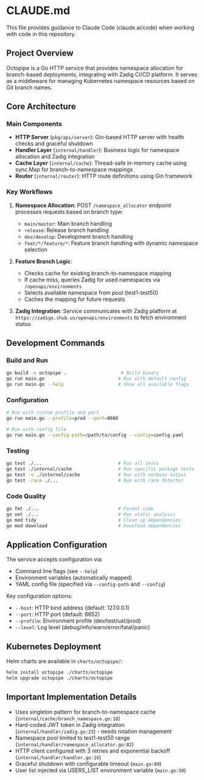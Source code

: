 # CLAUDE.md

This file provides guidance to Claude Code (claude.ai/code) when working with code in this repository.

## Project Overview

Octopipe is a Go HTTP service that provides namespace allocation for branch-based deployments, integrating with Zadig CI/CD platform. It serves as a middleware for managing Kubernetes namespace resources based on Git branch names.

## Core Architecture

### Main Components

- **HTTP Server** (`pkg/api/server`): Gin-based HTTP server with health checks and graceful shutdown
- **Handler Layer** (`internal/handler`): Business logic for namespace allocation and Zadig integration
- **Cache Layer** (`internal/cache`): Thread-safe in-memory cache using sync.Map for branch-to-namespace mappings
- **Router** (`internal/router`): HTTP route definitions using Gin framework

### Key Workflows

1. **Namespace Allocation**: POST `/namespace_allocator` endpoint processes requests based on branch type:
   - `main/master`: Main branch handling
   - `release`: Release branch handling  
   - `dev/develop`: Development branch handling
   - `feat/*/feature/*`: Feature branch handling with dynamic namespace selection

2. **Feature Branch Logic**: 
   - Checks cache for existing branch-to-namespace mapping
   - If cache miss, queries Zadig for used namespaces via `/openapi/environments`
   - Selects available namespace from pool (test1-test50)
   - Caches the mapping for future requests

3. **Zadig Integration**: Service communicates with Zadig platform at `https://zadigx.shub.us/openapi/environments` to fetch environment status

## Development Commands

### Build and Run
```bash
go build -o octopipe .                    # Build binary
go run main.go                           # Run with default config
go run main.go --help                    # Show all available flags
```

### Configuration
```bash
# Run with custom profile and port
go run main.go --profile=prod --port=8080

# Run with config file
go run main.go --config-path=/path/to/config --config=config.yaml
```

### Testing
```bash
go test ./...                            # Run all tests
go test ./internal/cache                 # Run specific package tests
go test -v ./internal/cache              # Run with verbose output
go test -race ./...                      # Run with race detector
```

### Code Quality
```bash
go fmt ./...                             # Format code
go vet ./...                             # Run static analysis
go mod tidy                              # Clean up dependencies
go mod download                          # Download dependencies
```

## Application Configuration

The service accepts configuration via:
- Command line flags (see `--help`)
- Environment variables (automatically mapped)
- YAML config file (specified via `--config-path` and `--config`)

Key configuration options:
- `--host`: HTTP bind address (default: 127.0.0.1)
- `--port`: HTTP port (default: 6652)  
- `--profile`: Environment profile (dev/test/uat/prod)
- `--level`: Log level (debug/info/warn/error/fatal/panic)

## Kubernetes Deployment

Helm charts are available in `charts/octopipe/`:
```bash
helm install octopipe ./charts/octopipe
helm upgrade octopipe ./charts/octopipe
```

## Important Implementation Details

- Uses singleton pattern for branch-to-namespace cache (`internal/cache/branch_namespace.go:18`)
- Hard-coded JWT token in Zadig integration (`internal/handler/zadig.go:25`) - needs rotation management
- Namespace pool limited to test1-test50 range (`internal/handler/namespace_allocator.go:82`)
- HTTP client configured with 3 retries and exponential backoff (`internal/handler/handler.go:16`)
- Graceful shutdown with configurable timeout (`main.go:89`)
- User list injected via USERS_LIST environment variable (`main.go:50`)